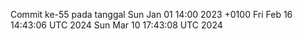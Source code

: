 Commit ke-55 pada tanggal Sun Jan 01 14:00 2023 +0100
Fri Feb 16 14:43:06 UTC 2024
Sun Mar 10 17:43:08 UTC 2024
